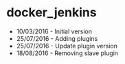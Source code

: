 # docker_jenkins
- 10/03/2016 - Initial version
- 25/07/2016 - Adding plugins
- 25/07/2016 - Update plugin version
- 18/08/2016 - Removing slave plugin
